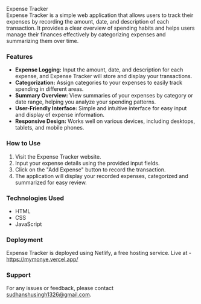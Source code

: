 Expense Tracker  
Expense Tracker is a simple web application that allows users to track their expenses by recording the amount, date, and description of each transaction. It provides a clear overview of spending habits and helps users manage their finances effectively by categorizing expenses and summarizing them over time.

### Features
- **Expense Logging:** Input the amount, date, and description for each expense, and Expense Tracker will store and display your transactions.
- **Categorization:** Assign categories to your expenses to easily track spending in different areas.
- **Summary Overview:** View summaries of your expenses by category or date range, helping you analyze your spending patterns.
- **User-Friendly Interface:** Simple and intuitive interface for easy input and display of expense information.
- **Responsive Design:** Works well on various devices, including desktops, tablets, and mobile phones.

### How to Use
1. Visit the Expense Tracker website.
2. Input your expense details using the provided input fields.
3. Click on the "Add Expense" button to record the transaction.
4. The application will display your recorded expenses, categorized and summarized for easy review.

### Technologies Used
- HTML
- CSS
- JavaScript

### Deployment
Expense Tracker is deployed using Netlify, a free hosting service. Live at - https://mymonye.vercel.app/

### Support
For any issues or feedback, please contact sudhanshusingh1326@gmail.com.
